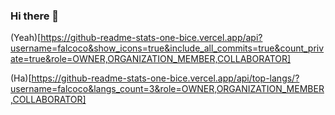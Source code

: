 ### Hi there 👋

<!--
**falcoco/falcoco** is a ✨ _special_ ✨ repository because its `README.md` (this file) appears on your GitHub profile.

Here are some ideas to get you started:

- 🔭 I’m currently working on ...
- 🌱 I’m currently learning ...
- 👯 I’m looking to collaborate on ...
- 🤔 I’m looking for help with ...
- 💬 Ask me about ...
- 📫 How to reach me: ...
- 😄 Pronouns: ...
- ⚡ Fun fact: ...
-->
(Yeah)[https://github-readme-stats-one-bice.vercel.app/api?username=falcoco&show_icons=true&include_all_commits=true&count_private=true&role=OWNER,ORGANIZATION_MEMBER,COLLABORATOR]

(Ha)[https://github-readme-stats-one-bice.vercel.app/api/top-langs/?username=falcoco&langs_count=3&role=OWNER,ORGANIZATION_MEMBER,COLLABORATOR]
